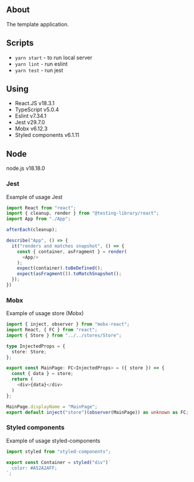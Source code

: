## About

The template application.

## Scripts

* `yarn start` - to run local server
* `yarn lint` - run eslint
* `yarn test` - run jest

## Using
- React.JS v18.3.1
- TypeScript v5.0.4
- Eslint v7.34.1
- Jest v29.7.0
- Mobx v6.12.3
- Styled components v6.1.11

## Node
node.js v18.18.0

### Jest
Example of usage Jest
```typescript
import React from "react";
import { cleanup, render } from "@testing-library/react";
import App from "./App";

afterEach(cleanup);

describe("App", () => {
  it("renders and matches snapshot", () => {
    const { container, asFragment } = render(
      <App/>
    );
    expect(container).toBeDefined();
    expect(asFragment()).toMatchSnapshot();
  });
})
```

### Mobx
Example of usage store (Mobx)
```typescript
import { inject, observer } from "mobx-react";
import React, { FC } from "react";
import { Store } from "../../stores/Store";

type InjectedProps = {
  store: Store;
};

export const MainPage: FC<InjectedProps> = ({ store }) => {
  const { data } = store;
  return (
    <div>{data}</div>
  )
};

MainPage.displayName = "MainPage";
export default inject("store")(observer(MainPage)) as unknown as FC;
```

### Styled components
Example of usage styled-components
```typescript
import styled from "styled-components";

export const Container = styled("div")`
  color: #A52A2AFF;
`;
```